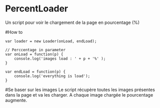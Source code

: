 # PercentLoader
Un script pour voir le chargement de la page en pourcentage (%)


#How to

	var loader = new Loader(onLoad, endLoad);
	
	// Perccentage in parameter
	var onLoad = function(p) {
		console.log('images load : ' + p + '%' );
	}

	var endLoad = function(p) {
		console.log('everything is load');
	}



#Se baser sur les images
Le script récupère toutes les images présentes dans la page et va les charger. A chaque image chargée le pourcentage augmente.
